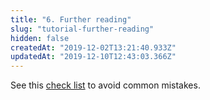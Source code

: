 ```yaml
---
title: "6. Further reading"
slug: "tutorial-further-reading"
hidden: false
createdAt: "2019-12-02T13:21:40.933Z"
updatedAt: "2019-12-10T12:43:03.366Z"
---
```

See this [check list](http://support.seats.io/en/articles/3539620-integration-checklist) to avoid common mistakes.
